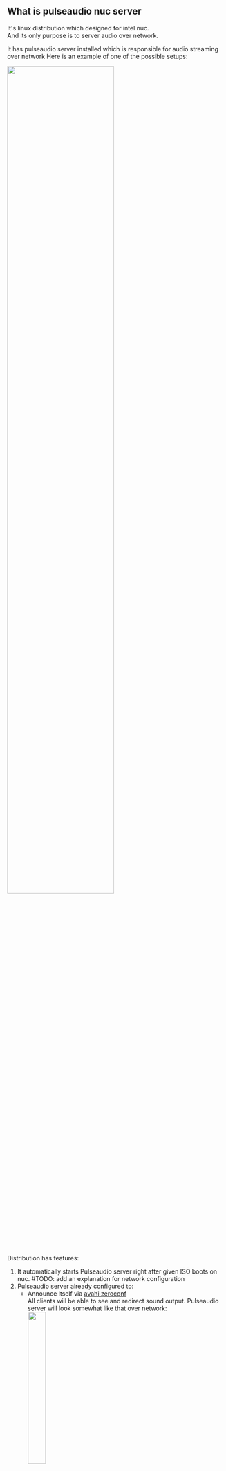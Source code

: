 ## What is pulseaudio nuc server
It's linux distribution which designed for intel nuc.\
And its only purpose is to server audio over network.

It has pulseaudio server installed which is responsible for audio streaming over network
Here is an example of one of the possible setups:

<img src="https://github.com/danilovsergei/pulseaudio_nuc_server/blob/master/wiki/images/pulseaudio-server.png" width="70%" height="70%">

Distribution has features:
1. It automatically starts Pulseaudio server right after given ISO boots on nuc.
#TODO: add an explanation for network configuration
2. Pulseaudio server already configured to:
   - Announce itself via [avahi zeroconf](https://www.freedesktop.org/wiki/Software/PulseAudio/Documentation/User/Network/#index1h1)\
     All clients will be able to see and redirect sound output. Pulseaudio server will look somewhat like that over network:\
     <img src="https://github.com/danilovsergei/pulseaudio_nuc_server/blob/master/wiki/images/avahi_clients.png" width="30%" height="30%">
   - Defaults output through 5.1 hdmi on nuc. Assumption is nuc connected to some multichannel receiver as shown on the diagram.
   
   
   
   
   


